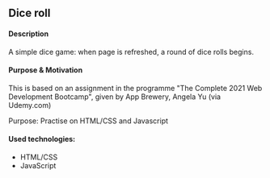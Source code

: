 ## Dice roll

#### Description 
A simple dice game: when page is refreshed, a round of dice rolls begins. 

#### Purpose & Motivation 
This is based on an assignment in the programme "The Complete 2021 Web Development Bootcamp", given by App Brewery, Angela Yu (via Udemy.com)

Purpose: Practise on HTML/CSS and Javascript

#### Used technologies: 
- HTML/CSS
- JavaScript
